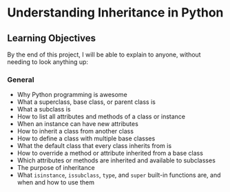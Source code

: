 # Understanding Inheritance in Python

## Learning Objectives

By the end of this project, I will be able to explain to anyone, without needing to look anything up:

### General
- Why Python programming is awesome
- What a superclass, base class, or parent class is
- What a subclass is
- How to list all attributes and methods of a class or instance
- When an instance can have new attributes
- How to inherit a class from another class
- How to define a class with multiple base classes
- What the default class that every class inherits from is
- How to override a method or attribute inherited from a base class
- Which attributes or methods are inherited and available to subclasses
- The purpose of inheritance
- What `isinstance`, `issubclass`, `type`, and `super` built-in functions are, and when and how to use them
